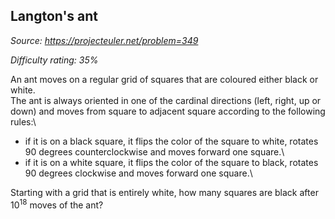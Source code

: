 Langton's ant
-------------

*Source: https://projecteuler.net/problem=349*


*Difficulty rating: 35%*

An ant moves on a regular grid of squares that are coloured either black
or white.\
 The ant is always oriented in one of the cardinal directions (left,
right, up or down) and moves from square to adjacent square according to
the following rules:\
 - if it is on a black square, it flips the color of the square to
white, rotates 90 degrees counterclockwise and moves forward one
square.\
 - if it is on a white square, it flips the color of the square to
black, rotates 90 degrees clockwise and moves forward one square.\

Starting with a grid that is entirely white, how many squares are black
after 10<sup>18</sup> moves of the ant?
